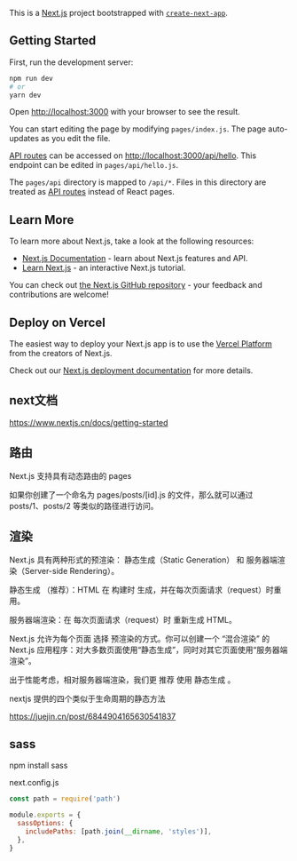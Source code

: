 This is a [Next.js](https://nextjs.org/) project bootstrapped with [`create-next-app`](https://github.com/vercel/next.js/tree/canary/packages/create-next-app).

## Getting Started

First, run the development server:

```bash
npm run dev
# or
yarn dev
```

Open [http://localhost:3000](http://localhost:3000) with your browser to see the result.

You can start editing the page by modifying `pages/index.js`. The page auto-updates as you edit the file.

[API routes](https://nextjs.org/docs/api-routes/introduction) can be accessed on [http://localhost:3000/api/hello](http://localhost:3000/api/hello). This endpoint can be edited in `pages/api/hello.js`.

The `pages/api` directory is mapped to `/api/*`. Files in this directory are treated as [API routes](https://nextjs.org/docs/api-routes/introduction) instead of React pages.

## Learn More

To learn more about Next.js, take a look at the following resources:

- [Next.js Documentation](https://nextjs.org/docs) - learn about Next.js features and API.
- [Learn Next.js](https://nextjs.org/learn) - an interactive Next.js tutorial.

You can check out [the Next.js GitHub repository](https://github.com/vercel/next.js/) - your feedback and contributions are welcome!

## Deploy on Vercel

The easiest way to deploy your Next.js app is to use the [Vercel Platform](https://vercel.com/new?utm_medium=default-template&filter=next.js&utm_source=create-next-app&utm_campaign=create-next-app-readme) from the creators of Next.js.

Check out our [Next.js deployment documentation](https://nextjs.org/docs/deployment) for more details.


## next文档

https://www.nextjs.cn/docs/getting-started

## 路由

Next.js 支持具有动态路由的 pages

如果你创建了一个命名为 pages/posts/[id].js 的文件，那么就可以通过 posts/1、posts/2 等类似的路径进行访问。

## 渲染

Next.js 具有两种形式的预渲染： 静态生成（Static Generation） 和 服务器端渲染（Server-side Rendering）。

静态生成 （推荐）：HTML 在 构建时 生成，并在每次页面请求（request）时重用。

服务器端渲染：在 每次页面请求（request）时 重新生成 HTML。

Next.js 允许为每个页面 选择 预渲染的方式。你可以创建一个 “混合渲染” 的 Next.js 应用程序：对大多数页面使用“静态生成”，同时对其它页面使用“服务器端渲染”。

出于性能考虑，相对服务器端渲染，我们更 推荐 使用 静态生成 。

nextjs 提供的四个类似于生命周期的静态方法

https://juejin.cn/post/6844904165630541837

## sass

npm install sass

next.config.js
```js
const path = require('path')

module.exports = {
  sassOptions: {
    includePaths: [path.join(__dirname, 'styles')],
  },
}
```